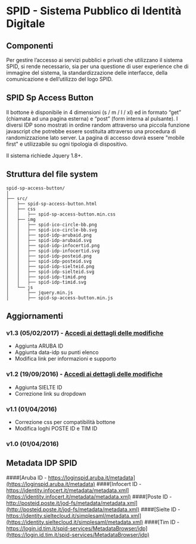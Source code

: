 # SPID - Sistema Pubblico di Identità Digitale

## Componenti
Per gestire l’accesso ai servizi pubblici e privati che utilizzano il sistema SPID, si rende necessario, sia per una questione di user experience che di immagine del sistema, la standardizzazione delle interfacce, della comunicazione e dell’utilizzo del logo SPID.


## SPID Sp Access Button
Il bottone è disponibile in 4 dimensioni (s / m / l / xl) ed in formato “get” (chiamata ad una pagina esterna) e “post” (form interna al pulsante). I diversi IDP sono mostrati in ordine random attraverso una piccola funzione javascript che potrebbe essere sostituita attraverso una procedura di randomizzazione lato server. 
La pagina di accesso dovrà essere "mobile first" e utilizzabile su ogni tipologia di dispositivo.

Il sistema richiede Jquery 1.8+.


## Struttura del file system
```
spid-sp-access-button/
│
├── src/
│   ├── spid-sp-access-button.html
│   ├── css
│   │   ├── spid-sp-access-button.min.css
│   ├── img
│   │   ├── spid-ico-circle-bb.png
│   │   ├── spid-ico-circle-bb.svg
│   │   ├── spid-idp-arubaid.png
│   │   ├── spid-idp-arubaid.svg
│   │   ├── spid-idp-infocertid.png
│   │   ├── spid-idp-infocertid.svg
│   │   ├── spid-idp-posteid.png
│   │   ├── spid-idp-posteid.svg
│   │   ├── spid-idp-sielteid.png
│   │   ├── spid-idp-sielteid.svg
│   │   ├── spid-idp-timid.png
│   │   ├── spid-idp-timid.svg
│   └── js
│       ├── jquery.min.js
│       ├── spid-sp-access-button.min.js
```

## Aggiornamenti

### v1.3 (05/02/2017) - [Accedi ai dettagli delle modifiche](DETAILS-REL1.3.md)
- Aggiunta ARUBA ID
- Aggiunta data-idp su punti elenco
- Modifica link per informazioni e supporto

### v1.2 (19/09/2016) - [Accedi ai dettagli delle modifiche](DETAILS-REL1.2.md)
- Aggiunta SIELTE ID
- Correzione link su dropdown

### v1.1 (01/04/2016)
- Correzione css per compatibilità bottone
- Modifica loghi POSTE ID e TIM ID

### v1.0 (01/04/2016)


## Metadata IDP SPID

####[Aruba ID - https://loginspid.aruba.it/metadata](https://loginspid.aruba.it/metadata)
####[Infocert ID - https://identity.infocert.it/metadata/metadata.xml](https://identity.infocert.it/metadata/metadata.xml)
####[Poste ID - http://posteid.poste.it/jod-fs/metadata/metadata.xml](http://posteid.poste.it/jod-fs/metadata/metadata.xml)
####[Sielte ID - https://identity.sieltecloud.it/simplesaml/metadata.xml](https://identity.sieltecloud.it/simplesaml/metadata.xml)
####[Tim ID - https://login.id.tim.it/spid-services/MetadataBrowser/idp](https://login.id.tim.it/spid-services/MetadataBrowser/idp)